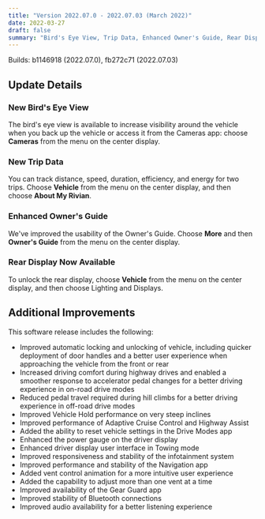 ```yaml
---
title: "Version 2022.07.0 - 2022.07.03 (March 2022)"
date: 2022-03-27
draft: false
summary: "Bird's Eye View, Trip Data, Enhanced Owner's Guide, Rear Display, and Additional Improvements"
---
```

Builds: b1146918 (2022.07.0), fb272c71 (2022.07.03)

## Update Details

### New Bird's Eye View
The bird's eye view is available to increase visibility around the vehicle when you back up the vehicle or access it from
the Cameras app: choose **Cameras** from the menu on the center display.

### New Trip Data
You can track distance, speed, duration, efficiency, and energy for two trips. Choose **Vehicle** from the menu on the center display, and then choose **About My Rivian**.

### Enhanced Owner's Guide
We've improved the usability of the Owner's Guide. Choose **More** and then **Owner's Guide** from the menu on the center display.

### Rear Display Now Available
To unlock the rear display, choose **Vehicle** from the menu on the center display, and then choose Lighting and Displays.

## Additional Improvements
This software release includes the following:
* Improved automatic locking and unlocking of vehicle, including quicker deployment of door handles and a better user experience when approaching the vehicle from the front or rear
* Increased driving comfort during highway drives and enabled a smoother response to accelerator pedal changes for a better driving experience in on-road drive modes
* Reduced pedal travel required during hill climbs for a better driving experience in off-road drive modes
* Improved Vehicle Hold performance on very steep inclines
* Improved performance of Adaptive Cruise Control and Highway Assist
* Added the ability to reset vehicle settings in the Drive Modes app
* Enhanced the power gauge on the driver display
* Enhanced driver display user interface in Towing mode
* Improved responsiveness and stability of the infotainment system
* Improved performance and stability of the Navigation app
* Added vent control animation for a more intuitive user experience
* Added the capability to adjust more than one vent at a time
* Improved availability of the Gear Guard app
* Improved stability of Bluetooth connections
* Improved audio availability for a better listening experience